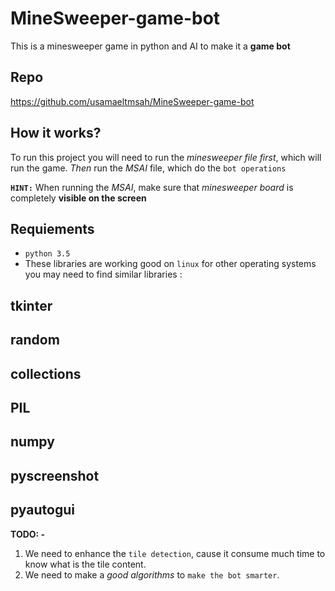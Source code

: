 # MineSweeper-game-bot
This is a minesweeper game in python and AI to make it a **game bot**

Repo
-
https://github.com/usamaeltmsah/MineSweeper-game-bot

How it works?
-
To run this project you will need to run the *minesweeper file first*, which will run the game. *Then* run the *MSAI* file, which do the `bot operations`

**`HINT:`**
When running the *MSAI*, make sure that *minesweeper board* is completely **visible on the screen**

Requiements
-
- `python 3.5`
- These libraries are working good on `linux` for other operating systems you may need to find similar libraries :

tkinter
-
random
-
collections
-
PIL
-
numpy
-
pyscreenshot
-
pyautogui
-

**TODO:
-**
1. We need to enhance the `tile detection`, cause it consume much time to know what is the tile content.
2. We need to make a *good algorithms* to `make the bot smarter`.
